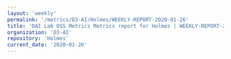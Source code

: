 ```yaml
---
layout: 'weekly'
permalink: '/metrics/D3-AI/Holmes/WEEKLY-REPORT-2020-01-26'
title: 'DAI Lab OSS Metrics Metrics report for Holmes | WEEKLY-REPORT-2020-01-26'
organization: 'D3-AI'
repository: 'Holmes'
current_date: '2020-01-26'
---
```

